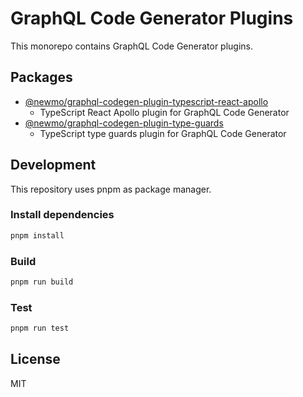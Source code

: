 # GraphQL Code Generator Plugins

This monorepo contains GraphQL Code Generator plugins.

## Packages

- [@newmo/graphql-codegen-plugin-typescript-react-apollo](./packages/@newmo/graphql-codegen-plugin-typescript-react-apollo)
  - TypeScript React Apollo plugin for GraphQL Code Generator
- [@newmo/graphql-codegen-plugin-type-guards](./packages/@newmo/graphql-codegen-plugin-type-guards)
  - TypeScript type guards plugin for GraphQL Code Generator

## Development

This repository uses pnpm as package manager.

### Install dependencies

```sh
pnpm install
```

### Build

```sh
pnpm run build
```

### Test

```sh
pnpm run test
```

## License

MIT 

